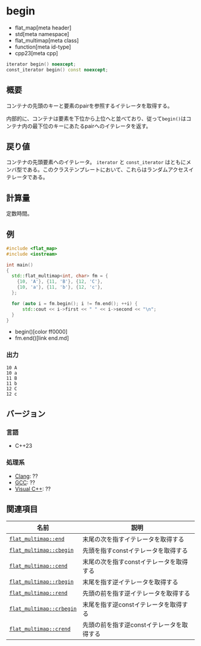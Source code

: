 # begin
* flat_map[meta header]
* std[meta namespace]
* flat_multimap[meta class]
* function[meta id-type]
* cpp23[meta cpp]

```cpp
iterator begin() noexcept;
const_iterator begin() const noexcept;
```


## 概要
コンテナの先頭のキーと要素のpairを参照するイテレータを取得する。

内部的に、コンテナは要素を下位から上位へと並べており、従って`begin()`はコンテナ内の最下位のキーにあたるpairへのイテレータを返す。


## 戻り値
コンテナの先頭要素へのイテレータ。
`iterator` と `const_iterator` はともにメンバ型である。このクラステンプレートにおいて、これらはランダムアクセスイテレータである。


## 計算量
定数時間。


## 例
```cpp example
#include <flat_map>
#include <iostream>

int main()
{
  std::flat_multimap<int, char> fm = {
    {10, 'A'}, {11, 'B'}, {12, 'C'},
    {10, 'a'}, {11, 'b'}, {12, 'c'},
  };

  for (auto i = fm.begin(); i != fm.end(); ++i) {
      std::cout << i->first << " " << i->second << "\n";
  }
}
```
* begin()[color ff0000]
* fm.end()[link end.md]

### 出力
```
10 A
10 a
11 B
11 b
12 C
12 c
```

## バージョン
### 言語
- C++23

### 処理系
- [Clang](/implementation.md#clang): ??
- [GCC](/implementation.md#gcc): ??
- [Visual C++](/implementation.md#visual_cpp): ??


## 関連項目

| 名前 | 説明 |
|----------------------------------------|--------------------------------|
| [`flat_multimap::end`](end.md)         | 末尾の次を指すイテレータを取得する |
| [`flat_multimap::cbegin`](cbegin.md)   | 先頭を指すconstイテレータを取得する |
| [`flat_multimap::cend`](cend.md)       | 末尾の次を指すconstイテレータを取得する |
| [`flat_multimap::rbegin`](rbegin.md)   | 末尾を指す逆イテレータを取得する |
| [`flat_multimap::rend`](rend.md)       | 先頭の前を指す逆イテレータを取得する |
| [`flat_multimap::crbegin`](crbegin.md) | 末尾を指す逆constイテレータを取得する |
| [`flat_multimap::crend`](crend.md)     | 先頭の前を指す逆constイテレータを取得する |
